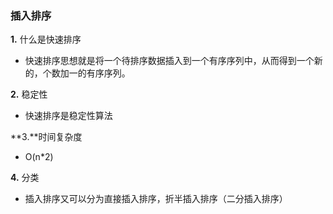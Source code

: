 ### 插入排序

**1.** 什么是快速排序

* 快速排序思想就是将一个待排序数据插入到一个有序序列中，从而得到一个新的，个数加一的有序序列。

**2.** 稳定性

* 快速排序是稳定性算法

**3.**时间复杂度

* O(n*2)

**4.** 分类

* 插入排序又可以分为直接插入排序，折半插入排序（二分插入排序）